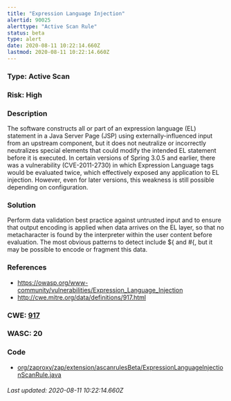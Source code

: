```yaml
---
title: "Expression Language Injection"
alertid: 90025
alerttype: "Active Scan Rule"
status: beta
type: alert
date: 2020-08-11 10:22:14.660Z
lastmod: 2020-08-11 10:22:14.660Z
---
```

### Type: Active Scan

### Risk: High

### Description

The software constructs all or part of an expression language (EL) statement in a Java Server Page (JSP) using externally-influenced input from an upstream component, but it does not neutralize or incorrectly neutralizes special elements that could modify the intended EL statement before it is executed. In certain versions of Spring 3.0.5 and earlier, there was a vulnerability (CVE-2011-2730) in which Expression Language tags would be evaluated twice, which effectively exposed any application to EL injection. However, even for later versions, this weakness is still possible depending on configuration.

### Solution

Perform data validation best practice against untrusted input and to ensure that output encoding is applied when data arrives on the EL layer, so that no metacharacter is found by the interpreter within the user content before evaluation. The most obvious patterns to detect include ${ and #{, but it may be possible to encode or fragment this data.

### References

* https://owasp.org/www-community/vulnerabilities/Expression_Language_Injection
* http://cwe.mitre.org/data/definitions/917.html

### CWE: [917](https://cwe.mitre.org/data/definitions/917.html)

### WASC:  20

### Code

 * [org/zaproxy/zap/extension/ascanrulesBeta/ExpressionLanguageInjectionScanRule.java](https://github.com/zaproxy/zap-extensions/blob/master/addOns/ascanrulesBeta/src/main/java/org/zaproxy/zap/extension/ascanrulesBeta/ExpressionLanguageInjectionScanRule.java)

###### Last updated: 2020-08-11 10:22:14.660Z
